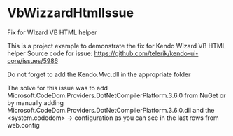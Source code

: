 # VbWizzardHtmlIssue
Fix for WIzard VB HTML helper

This is a project example to demonstrate the fix for Kendo WIzard VB HTML helper
Source code for issue: https://github.com/telerik/kendo-ui-core/issues/5986

Do not forget to add the Kendo.Mvc.dll in the appropriate folder

The solve for this issue was to add Microsoft.CodeDom.Providers.DotNetCompilerPlatform.3.6.0 from NuGet or by manually adding Microsoft.CodeDom.Providers.DotNetCompilerPlatform.3.6.0.dll and the <system.codedom> -> <compilers> configuration as you can see in the last rows from web.config
